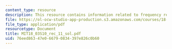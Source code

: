 ```yaml
---
content_type: resource
description: This resource contains information related to frequency response.
file: https://ol-ocw-studio-app-production.s3.amazonaws.com/courses/18-03-differential-equations-spring-2010/76eed86347e066790834397e826c0b60_MIT18_03S10_rec_11_sol.pdf
file_type: application/pdf
resourcetype: Document
title: MIT18_03S10_rec_11_sol.pdf
uid: 76eed863-47e0-6679-0834-397e826c0b60
---
```

